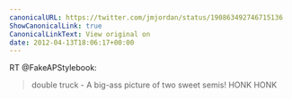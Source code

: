 ```yaml
---
canonicalURL: https://twitter.com/jmjordan/status/190863492746715136
ShowCanonicalLink: true
CanonicalLinkText: View original on
date: 2012-04-13T18:06:17+00:00
---
```

RT @FakeAPStylebook:
> double truck - A big-ass picture of two sweet semis! HONK HONK